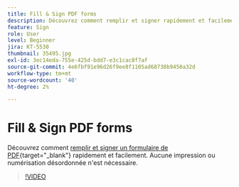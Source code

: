 ```yaml
---
title: Fill & Sign PDF forms
description: Découvrez comment remplir et signer rapidement et facilement un formulaire de PDF
feature: Sign
role: User
level: Beginner
jira: KT-5530
thumbnail: 35495.jpg
exl-id: 3ec14eda-755e-425d-bdd7-e3c1cac8f7af
source-git-commit: 4e6fbf91e96d26f9ee8f1105ad68738b9450a32d
workflow-type: tm+mt
source-wordcount: '40'
ht-degree: 2%

---
```


# Fill &amp; Sign PDF forms

Découvrez comment [remplir et signer un formulaire de PDF](https://www.adobe.com/fr/acrobat/online/sign-pdf.html){target="_blank"} rapidement et facilement. Aucune impression ou numérisation désordonnée n&#39;est nécessaire.

>[!VIDEO](https://video.tv.adobe.com/v/3409628?quality=12&learn=on&hidetitle=true&captions=fre_fr)
